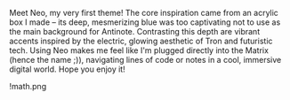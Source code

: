 Meet Neo, my very first theme! The core inspiration came from an acrylic box I made – its deep, mesmerizing blue was too captivating not to use as the main background for Antinote. Contrasting this depth are vibrant accents inspired by the electric, glowing aesthetic of Tron and futuristic tech. Using Neo makes me feel like I'm plugged directly into the Matrix (hence the name ;)), navigating lines of code or notes in a cool, immersive digital world. Hope you enjoy it!

!math.png
